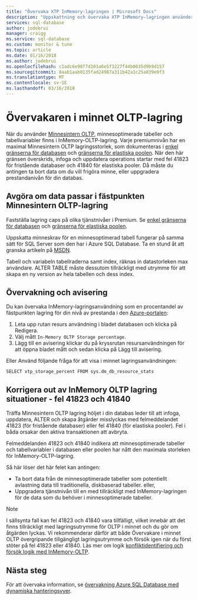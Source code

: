 ```yaml
---
title: "Övervaka XTP InMemory-lagringen | Microsoft Docs"
description: "Uppskattning och övervaka XTP InMemory-lagringen använder kapacitet. Åtgärda felet kapacitet 41823"
services: sql-database
author: jodebrui
manager: craigg
ms.service: sql-database
ms.custom: monitor & tune
ms.topic: article
ms.date: 01/16/2018
ms.author: jodebrui
ms.openlocfilehash: c1adc6e98f7d101a6e5f3227f44b0035d9b9d157
ms.sourcegitcommit: 8aab1aab0135fad24987a311b42a1c25a839e9f3
ms.translationtype: MT
ms.contentlocale: sv-SE
ms.lasthandoff: 03/16/2018
---
```

# <a name="monitor-in-memory-oltp-storage"></a>Övervakaren i minnet OLTP-lagring
När du använder [Minnesintern OLTP](sql-database-in-memory.md), minnesoptimerade tabeller och tabellvariabler finns i InMemory-OLTP-lagring. Varje premiumnivån har en maximal Minnesintern OLTP lagringsstorlek, som dokumenteras i [enkel gränserna för databasen](sql-database-resource-limits.md#single-database-storage-sizes-and-performance-levels) och [gränserna för elastiska poolen](sql-database-resource-limits.md#elastic-pool-change-storage-size). När den här gränsen överskrids, infoga och uppdatera operations startar med fel 41823 för fristående databaser och 41840 för elastiska pooler. Då måste du antingen ta bort data om du vill frigöra minne, eller uppgradera prestandanivån för din databas.

## <a name="determine-whether-data-fits-within-the-in-memory-oltp-storage-cap"></a>Avgöra om data passar i fästpunkten Minnesintern OLTP-lagring
Fastställa lagring caps på olika tjänstnivåer i Premium. Se [enkel gränserna för databasen](sql-database-resource-limits.md#single-database-storage-sizes-and-performance-levels) och [gränserna för elastiska poolen](sql-database-resource-limits.md#elastic-pool-change-storage-size).

Uppskatta minneskrav för en minnesoptimerad tabell fungerar på samma sätt för SQL Server som den har i Azure SQL Database. Ta en stund åt att granska artikeln på [MSDN](https://msdn.microsoft.com/library/dn282389.aspx).

Tabell och variabeln tabellraderna samt index, räknas in datastorleken max användare. ALTER TABLE måste dessutom tillräckligt med utrymme för att skapa en ny version av hela tabellen och dess index.

## <a name="monitoring-and-alerting"></a>Övervakning och avisering
Du kan övervaka InMemory-lagringsanvändning som en procentandel av fästpunkten lagring för din nivå av prestanda i den [Azure-portalen](https://portal.azure.com/): 

1. Leta upp rutan resurs användning i bladet databasen och klicka på Redigera.
2. Välj mått `In-Memory OLTP Storage percentage`.
3. Lägg till en avisering klickar du på kryssrutan resursanvändningen för att öppna bladet mått och sedan klicka på Lägg till avisering.

Eller Använd följande fråga för att visa i minnet lagringsanvändningen:

    SELECT xtp_storage_percent FROM sys.dm_db_resource_stats


## <a name="correct-out-of-in-memory-oltp-storage-situations---errors-41823-and-41840"></a>Korrigera out av InMemory OLTP lagring situationer - fel 41823 och 41840
Träffa Minnesintern OLTP lagring höljet i din databas leder till att infoga, uppdatera, ALTER och skapa åtgärder misslyckas med felmeddelandet 41823 (för fristående databaser) eller fel 41840 (för elastiska pooler). Fel i båda orsakar den aktiva transaktionen att avbryta.

Felmeddelanden 41823 och 41840 indikera att minnesoptimerade tabeller och tabellvariabler i databasen eller poolen har nått den maximala storleken för InMemory-OLTP-lagring.

Så här löser det här felet kan antingen:

* Ta bort data från de minnesoptimerade tabeller som potentiellt avlastning data till traditionella, diskbaserad tabeller. eller,
* Uppgradera tjänstnivån till en med tillräckligt med InMemory-lagringen för de data som du behöver i minnesoptimerade tabeller.

> [!NOTE] 
> I sällsynta fall kan fel 41823 och 41840 vara tillfälligt, vilket innebär att det finns tillräckligt med lagringsutrymme för OLTP i minnet och du gör om åtgärden lyckas. Vi rekommenderar därför att både Övervakare i minnet OLTP övergripande tillgängligt lagringsutrymme och försök igen när du först stöter på fel 41823 eller 41840. Läs mer om logik [konfliktidentifiering och försök logik med InMemory-OLTP](https://docs.microsoft.com/sql/relational-databases/in-memory-oltp/transactions-with-memory-optimized-tables#conflict-detection-and-retry-logic).

## <a name="next-steps"></a>Nästa steg
För att övervaka information, se [övervakning Azure SQL Database med dynamiska hanteringsvyer](sql-database-monitoring-with-dmvs.md).
